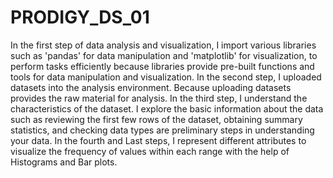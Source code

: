 # PRODIGY_DS_01
In the first step of data analysis and visualization, I import various libraries such as 'pandas' for data manipulation and  'matplotlib' for visualization, to perform tasks efficiently because libraries provide pre-built functions and tools for data manipulation and visualization.
In the second step, I uploaded datasets into the analysis environment. Because uploading datasets provides the raw material for analysis. 
In the third step, I understand the characteristics of the dataset. I explore the basic information about the data such as reviewing the first few rows of the dataset, obtaining summary statistics, and checking data types are preliminary steps in understanding your data.
In the fourth and Last steps, I represent different attributes to visualize the frequency of values within each range with the help of Histograms and Bar plots.
